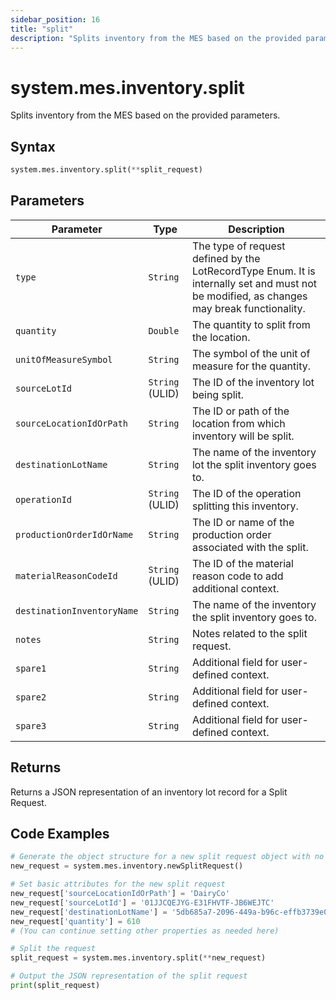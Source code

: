 ```yaml
---
sidebar_position: 16
title: "split"
description: "Splits inventory from the MES based on the provided parameters."
---
```


# system.mes.inventory.split

Splits inventory from the MES based on the provided parameters.

## Syntax
```python
system.mes.inventory.split(**split_request)
```

## Parameters

| Parameter                   | Type            | Description                                                                                                                               |
|-----------------------------|-----------------|-------------------------------------------------------------------------------------------------------------------------------------------|
| `type`                      | `String`        | The type of request defined by the LotRecordType Enum. It is internally set and must not be modified, as changes may break functionality. |
| `quantity`                  | `Double`        | The quantity to split from the location.                                                                                                  |
| `unitOfMeasureSymbol`       | `String`        | The symbol of the unit of measure for the quantity.                                                                                       |
| `sourceLotId`               | `String` (ULID) | The ID of the inventory lot being split.                                                                                                  |
| `sourceLocationIdOrPath`    | `String`        | The ID or path of the location from which inventory will be split.                                                                        |
| `destinationLotName`        | `String`        | The name of the inventory lot the split inventory goes to.                                                                                |
| `operationId`               | `String` (ULID) | The ID of the operation splitting this inventory.                                                                                         |
| `productionOrderIdOrName`   | `String`        | The ID or name of the production order associated with the split.                                                                         |
| `materialReasonCodeId`      | `String` (ULID) | The ID of the material reason code to add additional context.                                                                             |
| `destinationInventoryName`  | `String`        | The name of the inventory the split inventory goes to.                                                                                    |
| `notes`                     | `String`        | Notes related to the split request.                                                                                                       |
| `spare1`                    | `String`        | Additional field for user-defined context.                                                                                                |
| `spare2`                    | `String`        | Additional field for user-defined context.                                                                                                |
| `spare3`                    | `String`        | Additional field for user-defined context.                                                                                                |

## Returns

Returns a JSON representation of an inventory lot record for a Split Request.

## Code Examples

```python
# Generate the object structure for a new split request object with no initial arguments
new_request = system.mes.inventory.newSplitRequest()

# Set basic attributes for the new split request
new_request['sourceLocationIdOrPath'] = 'DairyCo'
new_request['sourceLotId'] = '01JJCQEJYG-E31FHVTF-JB6WEJTC'
new_request['destinationLotName'] = '5db685a7-2096-449a-b96c-effb3739e021'
new_request['quantity'] = 610
# (You can continue setting other properties as needed here)

# Split the request
split_request = system.mes.inventory.split(**new_request)

# Output the JSON representation of the split request
print(split_request)
```